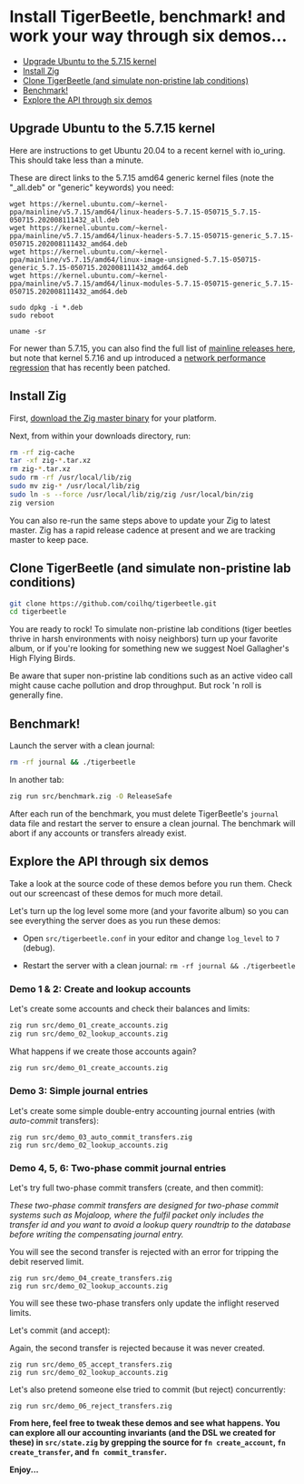 # Install TigerBeetle, benchmark! and work your way through six demos...

- [Upgrade Ubuntu to the 5.7.15 kernel](#upgrade-ubuntu-to-the-5715-kernel)
- [Install Zig](#install-zig)
- [Clone TigerBeetle (and simulate non-pristine lab conditions)](#clone-tigerbeetle-and-simulate-non-pristine-lab-conditions)
- [Benchmark!](#benchmark)
- [Explore the API through six demos](#explore-the-api-through-six-demos)

## Upgrade Ubuntu to the 5.7.15 kernel

Here are instructions to get Ubuntu 20.04 to a recent kernel with io_uring. This should take less than a minute.

These are direct links to the 5.7.15 amd64 generic kernel files (note the "_all.deb" or "generic" keywords) you need:

```
wget https://kernel.ubuntu.com/~kernel-ppa/mainline/v5.7.15/amd64/linux-headers-5.7.15-050715_5.7.15-050715.202008111432_all.deb
wget https://kernel.ubuntu.com/~kernel-ppa/mainline/v5.7.15/amd64/linux-headers-5.7.15-050715-generic_5.7.15-050715.202008111432_amd64.deb
wget https://kernel.ubuntu.com/~kernel-ppa/mainline/v5.7.15/amd64/linux-image-unsigned-5.7.15-050715-generic_5.7.15-050715.202008111432_amd64.deb
wget https://kernel.ubuntu.com/~kernel-ppa/mainline/v5.7.15/amd64/linux-modules-5.7.15-050715-generic_5.7.15-050715.202008111432_amd64.deb

sudo dpkg -i *.deb
sudo reboot

uname -sr
```

For newer than 5.7.15, you can also find the full list of [mainline releases here](https://kernel.ubuntu.com/~kernel-ppa/mainline/?C=N;O=D), but note that kernel 5.7.16 and up introduced a [network performance regression](https://github.com/axboe/liburing/issues/215) that has recently been patched.

## Install Zig

First, [download the Zig master binary](https://ziglang.org/download/) for your platform.

Next, from within your downloads directory, run:

```bash
rm -rf zig-cache
tar -xf zig-*.tar.xz
rm zig-*.tar.xz
sudo rm -rf /usr/local/lib/zig
sudo mv zig-* /usr/local/lib/zig
sudo ln -s --force /usr/local/lib/zig/zig /usr/local/bin/zig
zig version
```

You can also re-run the same steps above to update your Zig to latest master. Zig has a rapid release cadence at present and we are tracking master to keep pace.

## Clone TigerBeetle (and simulate non-pristine lab conditions)

```bash
git clone https://github.com/coilhq/tigerbeetle.git
cd tigerbeetle
```

You are ready to rock! To simulate non-pristine lab conditions (tiger beetles thrive in harsh environments with noisy neighbors) turn up your favorite album, or if you're looking for something new we suggest Noel Gallagher's High Flying Birds.

Be aware that super non-pristine lab conditions such as an active video call might cause cache pollution and drop throughput. But rock 'n roll is generally fine.

## Benchmark!

Launch the server with a clean journal:

```bash
rm -rf journal && ./tigerbeetle
```

In another tab:

```bash
zig run src/benchmark.zig -O ReleaseSafe
```

After each run of the benchmark, you must delete TigerBeetle's `journal` data file and restart the server to ensure a clean journal. The benchmark will abort if any accounts or transfers already exist.

## Explore the API through six demos

Take a look at the source code of these demos before you run them. Check out our screencast of these demos for much more detail.

Let's turn up the log level some more (and your favorite album) so you can see everything the server does as you run these demos:

* Open `src/tigerbeetle.conf` in your editor and change `log_level` to `7` (debug).

* Restart the server with a clean journal: `rm -rf journal && ./tigerbeetle`

### Demo 1 & 2: Create and lookup accounts

Let's create some accounts and check their balances and limits:

```bash
zig run src/demo_01_create_accounts.zig
zig run src/demo_02_lookup_accounts.zig
```

What happens if we create those accounts again?

```bash
zig run src/demo_01_create_accounts.zig
```

### Demo 3: Simple journal entries

Let's create some simple double-entry accounting journal entries (with *auto-commit* transfers):

```
zig run src/demo_03_auto_commit_transfers.zig
zig run src/demo_02_lookup_accounts.zig
```

### Demo 4, 5, 6: Two-phase commit journal entries

Let's try full two-phase commit transfers (create, and then commit):

*These two-phase commit transfers are designed for two-phase commit systems such as Mojaloop, where the fulfil packet only includes the transfer id and you want to avoid a lookup query roundtrip to the database before writing the compensating journal entry.*

You will see the second transfer is rejected with an error for tripping the debit reserved limit.

```
zig run src/demo_04_create_transfers.zig
zig run src/demo_02_lookup_accounts.zig
```

You will see these two-phase transfers only update the inflight reserved limits.

Let's commit (and accept):

Again, the second transfer is rejected because it was never created.

```
zig run src/demo_05_accept_transfers.zig
zig run src/demo_02_lookup_accounts.zig
```

Let's also pretend someone else tried to commit (but reject) concurrently:

```
zig run src/demo_06_reject_transfers.zig
```

**From here, feel free to tweak these demos and see what happens. You can explore all our accounting invariants (and the DSL we created for these) in `src/state.zig` by grepping the source for `fn create_account`, `fn create_transfer`, and `fn commit_transfer`.**

**Enjoy...**
